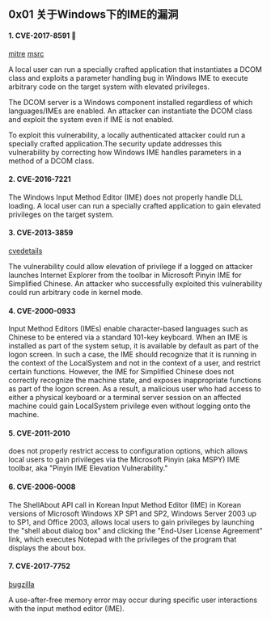 ## 0x01 关于Windows下的IME的漏洞

#### 1. CVE-2017-8591 🤪

[mitre](http://cve.mitre.org/cgi-bin/cvename.cgi?name=CVE-2017-8591)
[msrc](https://portal.msrc.microsoft.com/en-US/security-guidance/advisory/CVE-2017-8591)

A local user can run a specially crafted application that instantiates a DCOM class and exploits a parameter handling bug in Windows IME to execute arbitrary code on the target system with elevated privileges.

The DCOM server is a Windows component installed regardless of which languages/IMEs are enabled. An attacker can instantiate the DCOM class and exploit the system even if IME is not enabled.

To exploit this vulnerability, a locally authenticated attacker could run a specially crafted application.The security update addresses this vulnerability by correcting how Windows IME handles parameters in a method of a DCOM class.

#### 2. CVE-2016-7221

The Windows Input Method Editor (IME) does not properly handle DLL loading. A local user can run a specially crafted application to gain elevated privileges on the target system.

#### 3. CVE-2013-3859

[cvedetails](https://www.cvedetails.com/cve/CVE-2013-3859/)

The vulnerability could allow elevation of privilege if a logged on attacker launches Internet Explorer from the toolbar in Microsoft Pinyin IME for Simplified Chinese. An attacker who successfully exploited this vulnerability could run arbitrary code in kernel mode. 

#### 4. CVE-2000-0933

Input Method Editors (IMEs) enable character-based languages such as Chinese to be entered via a standard 101-key keyboard. When an IME is installed as part of the system setup, it is available by default as part of the logon screen. In such a case, the IME should recognize that it is running in the context of the LocalSystem and not in the context of a user, and restrict certain functions. However, the IME for Simplified Chinese does not correctly recognize the machine state, and exposes inappropriate functions as part of the logon screen. As a result, a malicious user who had access to either a physical keyboard or a terminal server session on an affected machine could gain LocalSystem privilege even without logging onto the machine.

#### 5. CVE-2011-2010

does not properly restrict access to configuration options, which allows local users to gain privileges via the Microsoft Pinyin (aka MSPY) IME toolbar, aka "Pinyin IME Elevation Vulnerability."	

#### 6. CVE-2006-0008

The ShellAbout API call in Korean Input Method Editor (IME) in Korean versions of Microsoft Windows XP SP1 and SP2, Windows Server 2003 up to SP1, and Office 2003, allows local users to gain privileges by launching the "shell about dialog box" and clicking the "End-User License Agreement" link, which executes Notepad with the privileges of the program that displays the about box.	

#### 7. CVE-2017-7752

[bugzilla](https://bugzilla.mozilla.org/show_bug.cgi?id=1359547)

A use-after-free memory error may occur during specific user interactions with the input method editor (IME).
